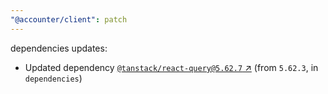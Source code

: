 ```yaml
---
"@accounter/client": patch
---
```

dependencies updates:
  - Updated dependency [`@tanstack/react-query@5.62.7` ↗︎](https://www.npmjs.com/package/@tanstack/react-query/v/5.62.7) (from `5.62.3`, in `dependencies`)
